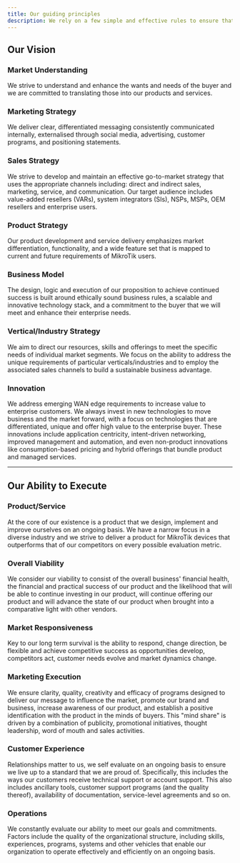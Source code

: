 ```yaml
---
title: Our guiding principles
description: We rely on a few simple and effective rules to ensure that we live up to a standard that surpasses that of our competitors
---
```


## Our Vision

### Market Understanding
We strive to understand and enhance the wants and needs of the buyer and we are committed to translating those into our products and services.

### Marketing Strategy
We deliver clear, differentiated messaging consistently communicated internally, externalised through social media, advertising, customer programs, and positioning statements.

### Sales Strategy
We strive to develop and maintain an effective go-to-market strategy that uses the appropriate channels including: direct and indirect sales, marketing, service, and communication. Our target audience includes value-added resellers (VARs), system integrators (SIs), NSPs, MSPs, OEM resellers and enterprise users.

### Product Strategy
Our product development and service delivery emphasizes market differentiation, functionality, and a wide feature set that is mapped to current and future requirements of MikroTik users.

### Business Model
The design, logic and execution of our proposition to achieve continued success is built around ethically sound business rules, a scalable and innovative technology stack, and a commitment to the buyer that we will meet and enhance their enterprise needs.

### Vertical/Industry Strategy
We aim to direct our resources, skills and offerings to meet the specific needs of individual market segments. We focus on the ability to address the unique requirements of particular verticals/industries and to employ the associated sales channels to build a sustainable business advantage.

### Innovation
We address emerging WAN edge requirements to increase value to enterprise customers. We always invest in new technologies to move business and the market forward, with a focus on technologies that are differentiated, unique and offer high value to the enterprise buyer. These innovations include application centricity, intent-driven networking, improved management and automation, and even non-product innovations like consumption-based pricing and hybrid offerings that bundle product and managed services.

---

## Our Ability to Execute

### Product/Service
At the core of our existence is a product that we design, implement and improve ourselves on an ongoing basis. We have a narrow focus in a diverse industry and we strive to deliver a product for MikroTik devices that outperforms that of our competitors on every possible evaluation metric.

### Overall Viability
We consider our viability to consist of the overall business' financial health, the financial and practical success of our product and the likelihood that will be able to continue investing in our product, will continue offering our product and will advance the state of our product when brought into a comparative light with other vendors.

### Market Responsiveness
Key to our long term survival is the ability to respond, change direction, be flexible and achieve competitive success as opportunities develop, competitors act, customer needs evolve and market dynamics change.

### Marketing Execution
We ensure clarity, quality, creativity and efficacy of programs designed to deliver our message to influence the market, promote our brand and business, increase awareness of our product, and establish a positive identification with the product in the minds of buyers. This "mind share" is driven by a combination of publicity, promotional initiatives, thought leadership, word of mouth and sales activities.

### Customer Experience
Relationships matter to us, we self evaluate on an ongoing basis to ensure we live up to a standard that we are proud of. Specifically, this includes the ways our customers receive technical support or account support. This also includes ancillary tools, customer support programs (and the quality thereof), availability of documentation, service-level agreements and so on.

### Operations
We constantly evaluate our ability to meet our goals and commitments. Factors include the quality of the organizational structure, including skills, experiences, programs, systems and other vehicles that enable our organization to operate effectively and efficiently on an ongoing basis.
